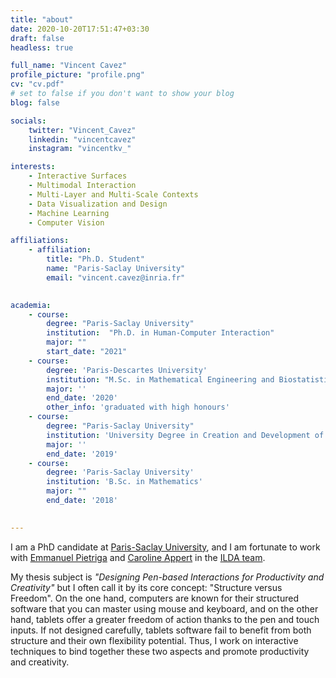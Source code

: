 ```yaml
---
title: "about"
date: 2020-10-20T17:51:47+03:30
draft: false
headless: true

full_name: "Vincent Cavez"
profile_picture: "profile.png"
cv: "cv.pdf"
# set to false if you don't want to show your blog
blog: false

socials:
    twitter: "Vincent_Cavez"
    linkedin: "vincentcavez"
    instagram: "vincentkv_"

interests:
    - Interactive Surfaces
    - Multimodal Interaction
    - Multi-Layer and Multi-Scale Contexts
    - Data Visualization and Design
    - Machine Learning
    - Computer Vision

affiliations:
    - affiliation:
        title: "Ph.D. Student"
        name: "Paris-Saclay University"
        email: "vincent.cavez@inria.fr"
   

academia:
    - course:
        degree: "Paris-Saclay University"
        institution:  "Ph.D. in Human-Computer Interaction"
        major: ""
        start_date: "2021"
    - course:
        degree: 'Paris-Descartes University'
        institution: "M.Sc. in Mathematical Engineering and Biostatistics"
        major: ''
        end_date: '2020'
        other_info: 'graduated with high honours'
    - course:
        degree: "Paris-Saclay University"
        institution: 'University Degree in Creation and Development of Innovative Start-ups'
        major: ''
        end_date: '2019'
    - course:
        degree: 'Paris-Saclay University'
        institution: 'B.Sc. in Mathematics'
        major: ""
        end_date: '2018'

       
---
```




I am a PhD candidate at [Paris-Saclay University][1], and I am fortunate to work with [Emmanuel Pietriga][7] and [Caroline Appert][8] in the [ILDA team][2].

My thesis subject is _"Designing Pen-based Interactions for Productivity and Creativity"_ but I often call it by its core concept: "Structure versus Freedom". On the one hand, computers are known for their structured software that you can master using mouse and keyboard, and on the other hand, tablets offer a greater freedom of action thanks to the pen and touch inputs. If not designed carefully, tablets software fail to benefit from both structure and their own flexibility potential. Thus, I work on interactive techniques to bind together these two aspects and promote productivity and creativity.

[1]: https://www.universite-paris-saclay.fr/en
[2]: https://ilda.saclay.inria.fr/
[3]: https://www.lisn.upsaclay.fr/
[4]: https://www.limsi.fr/en/
[5]: https://www.lri.fr/
[6]: https://www.theses.fr/s297907
[7]: https://pages.saclay.inria.fr/emmanuel.pietriga/
[8]: https://www.lri.fr/~appert/

